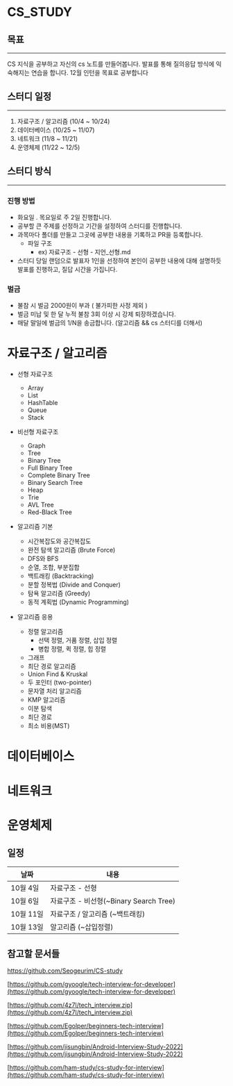 # CS_STUDY
## 목표
---
CS 지식을 공부하고 자신의 cs 노트를 만들어봅니다.
발표를 통해 질의응답 방식에 익숙해지는 연습을 합니다.
12월 인턴을 목표로 공부합니다


## 스터디 일정
---

1. 자료구조 / 알고리즘 (10/4 ~ 10/24)
3. 데이터베이스 (10/25 ~ 11/07)
4. 네트워크 (11/8 ~ 11/21)
5. 운영체제 (11/22 ~ 12/5)

## 스터디 방식

---

### 진행 방법
- 화요일 . 목요일로 주 2일 진행합니다.
- 공부할 큰 주제를 선정하고 기간을 설정하여 스터디를 진행합니다.
- 과목마다 폴더를 만들고 그곳에 공부한 내용을 기록하고 PR을 등록합니다.
  - 파일 구조
    - ex) 자료구조 - 선형 - 지언_선형.md
- 스터디 당일 랜덤으로 발표자 1인을 선정하여 본인이 공부한 내용에 대해 설명하듯 발표를 진행하고, 질답 시간을 가집니다.

### 벌금
- 불참 시 벌금 2000원이 부과 ( 불가피한 사정 제외 )
- 벌금 미납 및 한 달 누적 불참 3회 이상 시 강제 퇴장하겠습니다.
- 매달 말일에 벌금의 1/N을 송금합니다. (알고리즘 && cs 스터디를 더해서)



# 자료구조 / 알고리즘
- 선형 자료구조
    - Array
    - List
    - HashTable
    - Queue
    - Stack
- 비선형 자료구조
  - Graph
  - Tree
  - Binary Tree
  - Full Binary Tree
  - Complete Binary Tree
  - Binary Search Tree
  - Heap
  - Trie
  - AVL Tree
  - Red-Black Tree

- 알고리즘 기본
  - 시간복잡도와 공간복잡도
  - 완전 탐색 알고리즘 (Brute Force)
  - DFS와 BFS
  - 순열, 조합, 부분집합
  - 백트래킹 (Backtracking)
  - 분할 정복법 (Divide and Conquer)
  - 탐욕 알고리즘 (Greedy)
  - 동적 계획법 (Dynamic Programming)

- 알고리즘 응용
  - 정렬 알고리즘
    - 선택 정렬, 거품 정렬, 삽입 정렬
    - 병합 정렬, 퀵 정렬, 힙 정렬
  - 그래프
  - 최단 경로 알고리즘
  - Union Find & Kruskal
  - 두 포인터 (two-pointer)
  - 문자열 처리 알고리즘
  - KMP 알고리즘
  - 이분 탐색
  - 최단 경로
  - 최소 비용(MST)


# 데이터베이스

# 네트워크

# 운영체제


## 일정

|날짜|내용|
|------|---|
|10월 4일|자료구조 - 선형|
|10월 6일|자료구조 - 비선형(~Binary Search Tree)|
|10월 11일|자료구조 / 알고리즘 (~백트래킹)|
|10월 13일|알고리즘 (~삽입정렬)|


## 참고할 문서들

https://github.com/Seogeurim/CS-study

[https://github.com/gyoogle/tech-interview-for-developer](https://github.com/gyoogle/tech-interview-for-developer)

[https://github.com/4z7l/tech_interview.zip](https://github.com/4z7l/tech_interview.zip)

[https://github.com/Egolper/beginners-tech-interview](https://github.com/Egolper/beginners-tech-interview)

[https://github.com/jisungbin/Android-Interview-Study-2022](https://github.com/jisungbin/Android-Interview-Study-2022)

[https://github.com/ham-study/cs-study-for-interview](https://github.com/ham-study/cs-study-for-interview)
